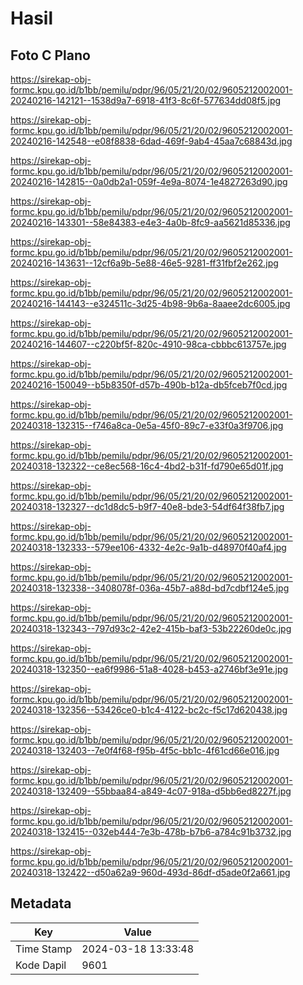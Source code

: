 # Hasil

## Foto C Plano

https://sirekap-obj-formc.kpu.go.id/b1bb/pemilu/pdpr/96/05/21/20/02/9605212002001-20240216-142121--1538d9a7-6918-41f3-8c6f-577634dd08f5.jpg

https://sirekap-obj-formc.kpu.go.id/b1bb/pemilu/pdpr/96/05/21/20/02/9605212002001-20240216-142548--e08f8838-6dad-469f-9ab4-45aa7c68843d.jpg

https://sirekap-obj-formc.kpu.go.id/b1bb/pemilu/pdpr/96/05/21/20/02/9605212002001-20240216-142815--0a0db2a1-059f-4e9a-8074-1e4827263d90.jpg

https://sirekap-obj-formc.kpu.go.id/b1bb/pemilu/pdpr/96/05/21/20/02/9605212002001-20240216-143301--58e84383-e4e3-4a0b-8fc9-aa5621d85336.jpg

https://sirekap-obj-formc.kpu.go.id/b1bb/pemilu/pdpr/96/05/21/20/02/9605212002001-20240216-143631--12cf6a9b-5e88-46e5-9281-ff31fbf2e262.jpg

https://sirekap-obj-formc.kpu.go.id/b1bb/pemilu/pdpr/96/05/21/20/02/9605212002001-20240216-144143--e324511c-3d25-4b98-9b6a-8aaee2dc6005.jpg

https://sirekap-obj-formc.kpu.go.id/b1bb/pemilu/pdpr/96/05/21/20/02/9605212002001-20240216-144607--c220bf5f-820c-4910-98ca-cbbbc613757e.jpg

https://sirekap-obj-formc.kpu.go.id/b1bb/pemilu/pdpr/96/05/21/20/02/9605212002001-20240216-150049--b5b8350f-d57b-490b-b12a-db5fceb7f0cd.jpg

https://sirekap-obj-formc.kpu.go.id/b1bb/pemilu/pdpr/96/05/21/20/02/9605212002001-20240318-132315--f746a8ca-0e5a-45f0-89c7-e33f0a3f9706.jpg

https://sirekap-obj-formc.kpu.go.id/b1bb/pemilu/pdpr/96/05/21/20/02/9605212002001-20240318-132322--ce8ec568-16c4-4bd2-b31f-fd790e65d01f.jpg

https://sirekap-obj-formc.kpu.go.id/b1bb/pemilu/pdpr/96/05/21/20/02/9605212002001-20240318-132327--dc1d8dc5-b9f7-40e8-bde3-54df64f38fb7.jpg

https://sirekap-obj-formc.kpu.go.id/b1bb/pemilu/pdpr/96/05/21/20/02/9605212002001-20240318-132333--579ee106-4332-4e2c-9a1b-d48970f40af4.jpg

https://sirekap-obj-formc.kpu.go.id/b1bb/pemilu/pdpr/96/05/21/20/02/9605212002001-20240318-132338--3408078f-036a-45b7-a88d-bd7cdbf124e5.jpg

https://sirekap-obj-formc.kpu.go.id/b1bb/pemilu/pdpr/96/05/21/20/02/9605212002001-20240318-132343--797d93c2-42e2-415b-baf3-53b22260de0c.jpg

https://sirekap-obj-formc.kpu.go.id/b1bb/pemilu/pdpr/96/05/21/20/02/9605212002001-20240318-132350--ea6f9986-51a8-4028-b453-a2746bf3e91e.jpg

https://sirekap-obj-formc.kpu.go.id/b1bb/pemilu/pdpr/96/05/21/20/02/9605212002001-20240318-132356--53426ce0-b1c4-4122-bc2c-f5c17d620438.jpg

https://sirekap-obj-formc.kpu.go.id/b1bb/pemilu/pdpr/96/05/21/20/02/9605212002001-20240318-132403--7e0f4f68-f95b-4f5c-bb1c-4f61cd66e016.jpg

https://sirekap-obj-formc.kpu.go.id/b1bb/pemilu/pdpr/96/05/21/20/02/9605212002001-20240318-132409--55bbaa84-a849-4c07-918a-d5bb6ed8227f.jpg

https://sirekap-obj-formc.kpu.go.id/b1bb/pemilu/pdpr/96/05/21/20/02/9605212002001-20240318-132415--032eb444-7e3b-478b-b7b6-a784c91b3732.jpg

https://sirekap-obj-formc.kpu.go.id/b1bb/pemilu/pdpr/96/05/21/20/02/9605212002001-20240318-132422--d50a62a9-960d-493d-86df-d5ade0f2a661.jpg


## Metadata

| Key        | Value               |
| ---------- | ------------------- |
| Time Stamp | 2024-03-18 13:33:48 |
| Kode Dapil | 9601                |



